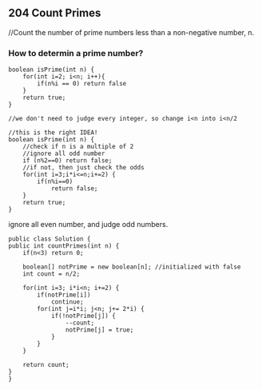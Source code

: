 ## 204 Count Primes

//Count the number of prime numbers less than a non-negative number, n.

### How to determin a prime number?

	boolean isPrime(int n) {
		for(int i=2; i<n; i++){
			if(n%i == 0) return false
		}
		return true;
	}
	
	//we don't need to judge every integer, so change i<n into i<n/2
	
	//this is the right IDEA!
	boolean isPrime(int n) {
	    //check if n is a multiple of 2
	    //ignore all odd number
	    if (n%2==0) return false;
	    //if not, then just check the odds
	    for(int i=3;i*i<=n;i+=2) {
	        if(n%i==0)
	            return false;
	    }
	    return true;
	}
	

ignore all even number, and judge odd numbers. 
	
	public class Solution {
    public int countPrimes(int n) {
        if(n<3) return 0;
        
        boolean[] notPrime = new boolean[n]; //initialized with false
        int count = n/2;
        
        for(int i=3; i*i<n; i+=2) {
            if(notPrime[i])
                continue;
            for(int j=i*i; j<n; j+= 2*i) {
                if(!notPrime[j]) {
                    --count;
                    notPrime[j] = true;
                }
            }
        }
        
        return count;
    }
	}
	